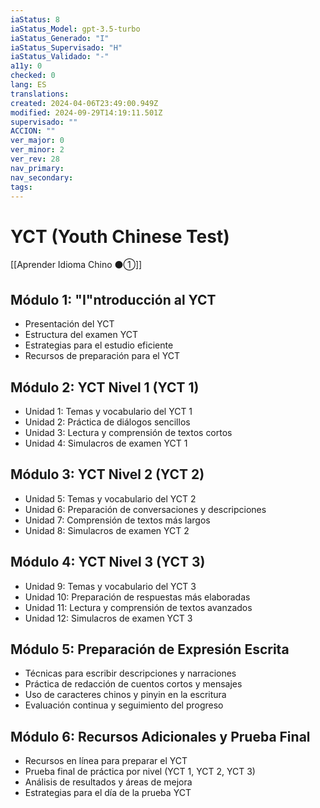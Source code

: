 ```yaml
---
iaStatus: 8
iaStatus_Model: gpt-3.5-turbo
iaStatus_Generado: "I"
iaStatus_Supervisado: "H"
iaStatus_Validado: "-"
a11y: 0
checked: 0
lang: ES
translations: 
created: 2024-04-06T23:49:00.949Z
modified: 2024-09-29T14:19:11.501Z
supervisado: ""
ACCION: ""
ver_major: 0
ver_minor: 2
ver_rev: 28
nav_primary: 
nav_secondary: 
tags:
---
```

# YCT (Youth Chinese Test)

[[Aprender Idioma Chino ⚫①]]

## Módulo 1: "I"ntroducción al YCT

- Presentación del YCT
- Estructura del examen YCT
- Estrategias para el estudio eficiente
- Recursos de preparación para el YCT

## Módulo 2: YCT Nivel 1 (YCT 1)

- Unidad 1: Temas y vocabulario del YCT 1
- Unidad 2: Práctica de diálogos sencillos
- Unidad 3: Lectura y comprensión de textos cortos
- Unidad 4: Simulacros de examen YCT 1

## Módulo 3: YCT Nivel 2 (YCT 2)

- Unidad 5: Temas y vocabulario del YCT 2
- Unidad 6: Preparación de conversaciones y descripciones
- Unidad 7: Comprensión de textos más largos
- Unidad 8: Simulacros de examen YCT 2

## Módulo 4: YCT Nivel 3 (YCT 3)

- Unidad 9: Temas y vocabulario del YCT 3
- Unidad 10: Preparación de respuestas más elaboradas
- Unidad 11: Lectura y comprensión de textos avanzados
- Unidad 12: Simulacros de examen YCT 3

## Módulo 5: Preparación de Expresión Escrita

- Técnicas para escribir descripciones y narraciones
- Práctica de redacción de cuentos cortos y mensajes
- Uso de caracteres chinos y pinyin en la escritura
- Evaluación continua y seguimiento del progreso

## Módulo 6: Recursos Adicionales y Prueba Final

- Recursos en línea para preparar el YCT
- Prueba final de práctica por nivel (YCT 1, YCT 2, YCT 3)
- Análisis de resultados y áreas de mejora
- Estrategias para el día de la prueba YCT

